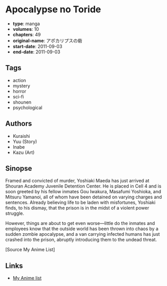 # Apocalypse no Toride

-   **type**: manga
-   **volumes**: 10
-   **chapters**: 49
-   **original-name**: アポカリプスの砦
-   **start-date**: 2011-09-03
-   **end-date**: 2011-09-03

## Tags

-   action
-   mystery
-   horror
-   sci-fi
-   shounen
-   psychological

## Authors

-   Kuraishi
-   Yuu (Story)
-   Inabe
-   Kazu (Art)

## Sinopse

Framed and convicted of murder, Yoshiaki Maeda has just arrived at Shouran Academy Juvenile Detention Center. He is placed in Cell 4 and is soon greeted by his fellow inmates Gou Iwakura, Masafumi Yoshioka, and Mitsuru Yamanoi, all of whom have been detained on varying charges and sentences. Already believing life to be laden with misfortunes, Yoshiaki finds, to his dismay, that the prison is in the midst of a violent power struggle.

However, things are about to get even worse—little do the inmates and employees know that the outside world has been thrown into chaos by a sudden zombie apocalypse, and a van carrying infected humans has just crashed into the prison, abruptly introducing them to the undead threat.

[Source My Anime List]

## Links

-   [My Anime list](https://myanimelist.net/manga/39139/Apocalypse_no_Toride)
